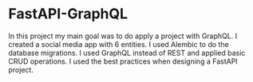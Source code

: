 # FastAPI-GraphQL
In this project my main goal was to do apply a project with GraphQL. I created a social media app with 6 entities. I used Alembic to do the database migrations. I used GraphQL instead of REST and applied basic CRUD operations. I used the best practices when designing a FastAPI project. 
